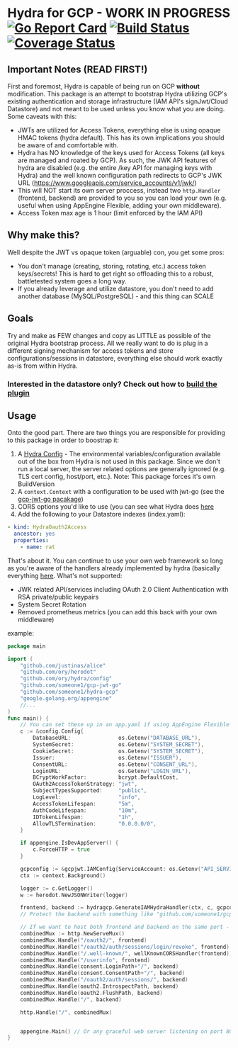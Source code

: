 # Hydra for GCP - WORK IN PROGRESS [![Go Report Card](https://goreportcard.com/badge/github.com/someone1/hydra-gcp)](https://goreportcard.com/report/github.com/someone1/hydra-gcp) [![Build Status](https://travis-ci.org/someone1/hydra-gcp.svg?branch=master)](https://travis-ci.org/someone1/hydra-gcp) [![Coverage Status](https://coveralls.io/repos/github/someone1/hydra-gcp/badge.svg?branch=master)](https://coveralls.io/github/someone1/hydra-gcp?branch=master)

## Important Notes (READ FIRST!)

First and foremost, Hydra is capable of being run on GCP **without** modification. This package is an attempt to bootstrap Hydra utilizing GCP's existing authentication and storage infrastructure (IAM API's signJwt/Cloud Datastore) and not meant to be used unless you know what you are doing. Some caveats with this:

- JWTs are utilized for Access Tokens, everything else is using opaque HMAC tokens (hydra default). This has its own implications you should be aware of and comfortable with.
- Hydra has NO knowledge of the keys used for Access Tokens (all keys are managed and roated by GCP). As such, the JWK API features of hydra are disabled (e.g. the entire /key API for managing keys with Hydra) and the well known configuration path redirects to GCP's JWK URL (https://www.googleapis.com/service_accounts/v1/jwk/<service-account>)
- This will NOT start its own server proccess, instead two `http.Handler` (frontend, backend) are provided to you so you can load your own (e.g. useful when using AppEngine Flexible, adding your own middleware).
- Access Token max age is 1 hour (limit enforced by the IAM API)

## Why make this?

Well despite the JWT vs opaque token (arguable) con, you get some pros:

- You don't manage (creating, storing, rotating, etc.) access token keys/secrets! This is hard to get right so offloading this to a robust, battletested system goes a long way.
- If you already leverage and utilize datastore, you don't need to add another database (MySQL/PostgreSQL) - and this thing can SCALE

## Goals

Try and make as FEW changes and copy as LITTLE as possible of the original Hydra bootstrap process. All we really want to do is plug in a different signing mechanism for access tokens and store configurations/sessions in datastore, everything else should work exactly as-is from within Hydra.

### Interested in the datastore only? Check out how to [build the plugin](https://github.com/someone1/hydra-gcp/tree/master/plugin)

## Usage

Onto the good part. There are two things you are responsible for providing to this package in order to boostrap it:

1. A [Hydra Config](https://godoc.org/github.com/ory/hydra/config#Config) - The environmental variables/configuration available out of the box from Hydra is not used in this package. Since we don't run a local server, the server related options are generally ignored (e.g. TLS cert config, host/port, etc.). Note: This package forces it's own BuildVersion
2. A `context.Context` with a configuration to be used with jwt-go (see the [gcp-jwt-go pacakage](https://github.com/someone1/gcp-jwt-go))
3. CORS options you'd like to use (you can see what Hydra does [here](https://github.com/ory/hydra/blob/master/cmd/server/handler.go#L48)
4. Add the following to your Datastore indexes (index.yaml):

```yaml
- kind: HydraOauth2Access
  ancestor: yes
  properties:
    - name: rat
```

That's about it. You can continue to use your own web framework so long as you're aware of the handlers already implemented by hydra (basically everything [here](https://www.ory.sh/docs/api/hydra). What's not supported:

- JWK related API/services including OAuth 2.0 Client Authentication with RSA private/public keypairs
- System Secret Rotation
- Removed prometheus metrics (you can add this back with your own middleware)

example:

```go
package main

import (
	"github.com/justinas/alice"
	"github.com/ory/herodot"
	"github.com/ory/hydra/config"
	"github.com/someone1/gcp-jwt-go"
	"github.com/someone1/hydra-gcp"
	"google.golang.org/appengine"
	//...
)
func main() {
	// You can set these up in an app.yaml if using AppEngine Flexible (STANDARD DOESN'T WORK!)
	c := &config.Config{
		DatabaseURL:               os.Getenv("DATABASE_URL"),
		SystemSecret:              os.Getenv("SYSTEM_SECRET"),
		CookieSecret:              os.Getenv("SYSTEM_SECRET"),
		Issuer:                    os.Getenv("ISSUER"),
		ConsentURL:                os.Getenv("CONSENT_URL"),
		LoginURL:                  os.Getenv("LOGIN_URL"),
		BCryptWorkFactor:          bcrypt.DefaultCost,
		OAuth2AccessTokenStrategy: "jwt",
		SubjectTypesSupported:     "public",
		LogLevel:                  "info",
		AccessTokenLifespan:       "5m",
		AuthCodeLifespan:          "10m",
		IDTokenLifespan:           "1h",
		AllowTLSTermination:       "0.0.0.0/0",
	}

	if appengine.IsDevAppServer() {
		c.ForceHTTP = true
	}

	gcpconfig := &gcpjwt.IAMConfig{ServiceAccount: os.Getenv("API_SERVICE_ACCOUNT")}
	ctx := context.Background()

	logger := c.GetLogger()
	w := herodot.NewJSONWriter(logger)

	frontend, backend := hydragcp.GenerateIAMHydraHandler(ctx, c, gcpconfig, w, true)
	// Protect the backend with something like "github.com/someone1/gcp-jwt-go/jwtmiddleware"

	// If we want to host both frontend and backend on the same port - PROTECT THE BACKEND!
	combinedMux := http.NewServeMux()
	combinedMux.Handle("/oauth2/", frontend)
	combinedMux.Handle("/oauth2/auth/sessions/login/revoke", frontend)
	combinedMux.Handle("/.well-known/", wellKnownCORSHandler(frontend)) // CORS issue w/ hydra, see #1028
	combinedMux.Handle("/userinfo", frontend)
	combinedMux.Handle(consent.LoginPath+"/", backend)
	combinedMux.Handle(consent.ConsentPath+"/", backend)
	combinedMux.Handle("/oauth2/auth/sessions/", backend)
	combinedMux.Handle(oauth2.IntrospectPath, backend)
	combinedMux.Handle(oauth2.FlushPath, backend)
	combinedMux.Handle("/", backend)

	http.Handle("/", combinedMux)


	appengine.Main() // Or any graceful web server listening on port 8080
}
```
